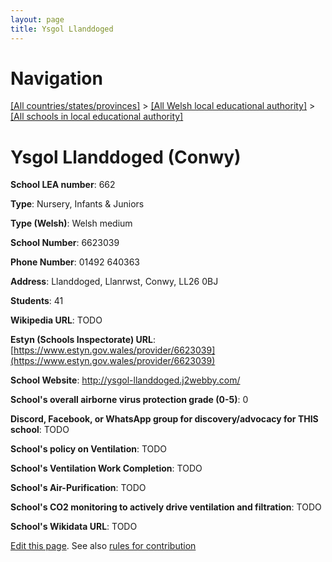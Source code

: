 ```yaml
---
layout: page
title: Ysgol Llanddoged
---
```

# Navigation

[[All countries/states/provinces]](../../..) > [[All Welsh local educational authority]](../..) > [[All schools in local educational authority]](..)

# Ysgol Llanddoged (Conwy)

**School LEA number**: 662

**Type**: Nursery, Infants & Juniors

**Type (Welsh)**: Welsh medium

**School Number**: 6623039

**Phone Number**: 01492 640363

**Address**: Llanddoged, Llanrwst, Conwy, LL26 0BJ

**Students**: 41

**Wikipedia URL**: TODO

**Estyn (Schools Inspectorate) URL**: [https://www.estyn.gov.wales/provider/6623039](https://www.estyn.gov.wales/provider/6623039)

**School Website**: http://ysgol-llanddoged.j2webby.com/

**School's overall airborne virus protection grade (0-5)**: 0

**Discord, Facebook, or WhatsApp group for discovery/advocacy for THIS school**: TODO

**School's policy on Ventilation**: TODO

**School's Ventilation Work Completion**: TODO

**School's Air-Purification**: TODO

**School's CO2 monitoring to actively drive ventilation and filtration**: TODO

**School's Wikidata URL**: TODO




[Edit this page](https://github.com/ventilate-schools/Wales/edit/prif/./Conwy/Ysgol_Llanddoged.md). See also [rules for contribution](../../../contribution-rules/)